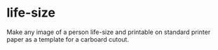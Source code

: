 # life-size
Make any image of a person life-size and printable on standard printer paper as a template for a carboard cutout. 

